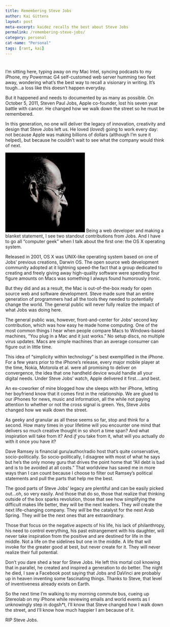 ```yaml
---
title: Remembering Steve Jobs
author: Kai Gittens
layout: post
meta-excerpt: kaidez recalls the best about Steve Jobs
permalink: /remembering-steve-jobs/
category: personal
cat-name: "Personal"
tags: [rant, kai]
---
```

# 

I’m sitting here, typing away on my Mac Intel, syncing podcasts to my iPhone, my Powermac G4 self-customed web server humming two feet away, wondering what’s the best way to recall a visionary in writing. It’s tough…a loss like this doesn’t happen everyday.

But it happened and needs to documented by as many as possible. On October 5, 2011, Steven Paul Jobs, Apple co-founder, lost his seven year battle with cancer. He changed how we walk down the street so he must be remembered. 

In this generation, no one will deliver the legacy of innovation, creativity and design that Steve Jobs left us. He loved (*loved*) going to work every day: not because Apple was making billions of dollars (although I’m sure it helped), but because he couldn’t wait to see what the company would think of next.

<img src="../img/sjPic.jpg" class="post-pic" />
Being a web developer and making a blanket statement, I see two standout contributions from Jobs. And I have to go all “computer geek” when I talk about the first one: the OS X operating system.



Released in 2001, OS X was UNIX-like operating system based on one of Jobs’ previous creations, Darwin OS. The open source web development community adopted at it lightning speed-the fact that a group dedicated to creating and freely giving away high-quality software were spending four figure amounts on Macs was something I always found humorously ironic.

But they did and as a result, the Mac is out-of-the-box ready for open source web and software development. Steve made sure that an entire generation of programmers had all the tools they needed to potentially change the world. The general public will never fully realize the impact of what Jobs was doing here.

The general public was, however, front-and-center for Jobs’ second key contribution, which was how easy he made home computing. One of the most common things I hear when people compare Macs to Windows-based machines, “You plug in a Mac and it just works.” No setup discs, no multiple virus updates. Macs are simple machines than an average consumer can figure out in little time.

This idea of “simplicity within technology” is best exemplified in the iPhone. For a few years prior to the iPhone’s release, every major mobile player at the time, Nokia, Motorola et al. were all promising to deliver on convergence, the idea that one handheld device would handle all your digital needs. Under Steve Jobs’ watch, Apple delivered it first….and best.

An ex-coworker of mine blogged how she sleeps with her iPhone, letting her boyfriend know that it comes first in the relationship. We are glued to our iPhones for news, music and information, all the while not paying attention to whether or not the cross signal is green. Yes, Steve Jobs changed how we walk down the street. 

As geeky and granular as all these seems so far, stop and think for a second. How many times in your lifetime will you encounter one mind that delivers so much creative thought in so short a time span? And what inspiration will take from it? And *if* you take from it, what will you actually *do* with it once you have it? 

Dave Ramsey is financial guru/author/radio host that’s quite conservative, socio-politically. So socio-politically, I disagree with most of what he says but he’s the only money guru that drives the point home that “All debt is bad and is to be avoided at all costs.” That worldview has saved me in more ways than I can count because I choose to filter out Ramsey’s political statements and pull the parts that help me the best.

The good parts of Steve Jobs’ legacy are plentiful and can be easily picked out…oh, so very easily. And those that do so, those that realize that thinking outside of the box sparks revolution, those that see how simplifying the difficult makes life better, they will be the next leaders. They *will* create the next life-changing company. They *will* be the catalyst for the next Arab Spring. They *will* be the next ones that are extraordinary. 

Those that focus on the negative aspects of his life, his lack of philanthropy, his need to control everything, his past estrangement with his daughter, will never take inspiration from the positive and are destined for life in the middle. Not a life on the sidelines but one in the middle. A life that will invoke for the greater good at best, but never create for it. They will never realize their full potential.

Don’t you dare shed a tear for Steve Jobs. He left this mortal coil knowing that in parallel, he created and inspired a generation to do better. The night he died, I saw a Facebook post saying that Jobs and DaVinci are probably up in heaven inventing some fascinating things. Thanks to Steve, that level of inventiveness already exists on Earth.

So the next time I’m walking to my morning commute bus, cueing up Stereolab on my iPhone while reviewing emails and world events as I unknowingly step in dogsh*t, I’ll know that Steve changed how I walk down the street, and I’ll know how much happier I am because of it.

RIP Steve Jobs.